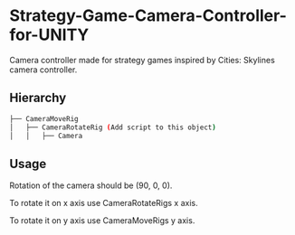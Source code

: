 # Strategy-Game-Camera-Controller-for-UNITY

Camera controller made for strategy games inspired by Cities: Skylines camera controller.

## Hierarchy

```bash
├── CameraMoveRig
│   ├── CameraRotateRig (Add script to this object)
│   │   ├── Camera
```

## Usage

Rotation of the camera should be (90, 0, 0).

To rotate it on x axis use CameraRotateRigs x axis.

To rotate it on y axis use CameraMoveRigs y axis.
